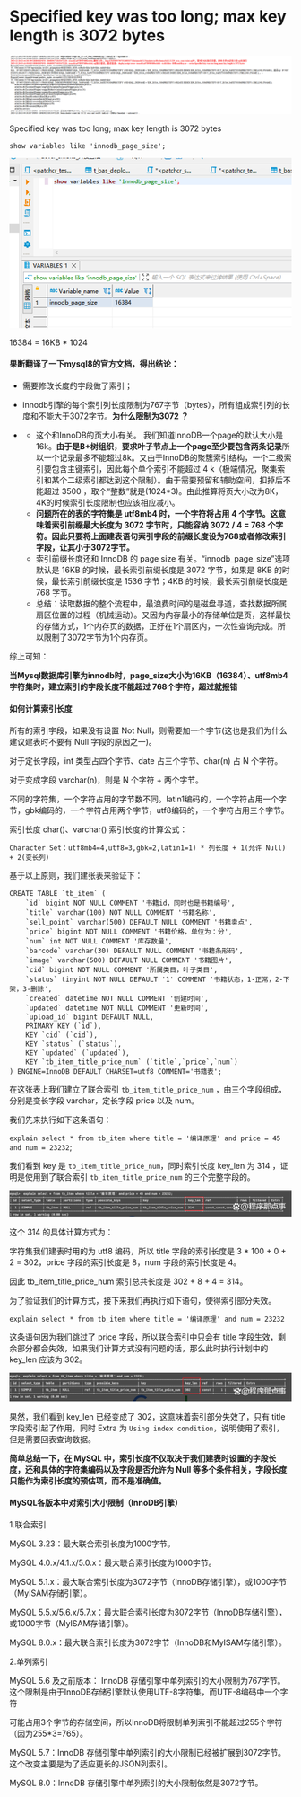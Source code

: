 # Specified key was too long; max key length is 3072 bytes


<!--more-->

![image-20231226145606320.png](./images/image-20231226145606320.png)

Specified key was too long; max key length is 3072 bytes

```mysql
show variables like 'innodb_page_size';
```

![image-20231226150434031.png](./images/image-20231226150434031.png)

16384 = 16KB * 1024

#### 果断翻译了一下mysql8的官方文档，得出结论：

- 需要修改长度的字段做了索引；

- innodb引擎的每个索引列长度限制为767字节（bytes），所有组成索引列的长度和不能大于3072字节。**为什么限制为3072 ？**

- - 这个和InnoDB的页大小有关。 我们知道InnoDB一个page的默认大小是16k。**由于是B+树组织，要求叶子节点上一个page至少要包含两条记录**所以一个记录最多不能超过8k。又由于InnoDB的聚簇索引结构，一个二级索引要包含主键索引，因此每个单个索引不能超过 4 k（极端情况，聚集索引和某个二级索引都达到这个限制）。由于需要预留和辅助空间，扣掉后不能超过 3500 ，取个“整数”就是(1024*3)。由此推算将页大小改为8K，4K的时候索引长度限制也应该相应减小。
  - **问题所在的表的字符集是 utf8mb4 时，一个字符将占用 4 个字节。这意味着索引前缀最大长度为 3072 字节时，只能容纳 3072 / 4 = 768 个字符。因此只要将上面建表语句索引字段的前缀长度设为768或者修改索引字段，让其小于3072字节。**
  - 索引前缀长度还和 InnoDB 的 page size 有关。“innodb_page_size”选项默认是 16KB 的时候，最长索引前缀长度是 3072 字节，如果是 8KB 的时候，最长索引前缀长度是 1536 字节；4KB 的时候，最长索引前缀长度是 768 字节。
  - 总结：读取数据的整个流程中，最浪费时间的是磁盘寻道，查找数据所属扇区位置的过程（机械运动）。又因为内存最小的存储单位是页，这样最快的存储方式，1个内存页的数据，正好在1个扇区内，一次性查询完成。所以限制了3072字节为1个内存页。

综上可知：

**当Mysql数据库引擎为innodb时，page_size大小为16KB（16384）、utf8mb4字符集时，建立索引的字段长度不能超过 768个字符，超过就报错**



#### 如何计算索引长度

所有的索引字段，如果没有设置 Not Null，则需要加一个字节(这也是我们为什么建议建表时不要有 Null 字段的原因之一)。

对于定长字段，int 类型占四个字节、date 占三个字节、char(n) 占 N 个字符。

对于变成字段 varchar(n)，则是 N 个字符 + 两个字节。

不同的字符集，一个字符占用的字节数不同。latin1编码的，一个字符占用一个字节，gbk编码的，一个字符占用两个字节，utf8编码的，一个字符占用三个字节。

索引长度 char()、varchar() 索引长度的计算公式：

```
Character Set：utf8mb4=4,utf8=3,gbk=2,latin1=1) * 列长度 + 1(允许 Null) + 2(变长列)
```

基于以上原则，我们建张表来验证下：

```mysql
CREATE TABLE `tb_item` (  
    `id` bigint NOT NULL COMMENT '书籍id，同时也是书籍编号',  
    `title` varchar(100) NOT NULL COMMENT '书籍名称',  
    `sell_point` varchar(500) DEFAULT NULL COMMENT '书籍卖点',  
    `price` bigint NOT NULL COMMENT '书籍价格，单位为：分',  
    `num` int NOT NULL COMMENT '库存数量',  
    `barcode` varchar(30) DEFAULT NULL COMMENT '书籍条形码',  
    `image` varchar(500) DEFAULT NULL COMMENT '书籍图片',  
    `cid` bigint NOT NULL COMMENT '所属类目，叶子类目',  
    `status` tinyint NOT NULL DEFAULT '1' COMMENT '书籍状态，1-正常，2-下架，3-删除',  
    `created` datetime NOT NULL COMMENT '创建时间',  
    `updated` datetime NOT NULL COMMENT '更新时间',  
    `upload_id` bigint DEFAULT NULL,  
    PRIMARY KEY (`id`),  
    KEY `cid` (`cid`),  
    KEY `status` (`status`),  
    KEY `updated` (`updated`),  
    KEY `tb_item_title_price_num` (`title`,`price`,`num`)
) ENGINE=InnoDB DEFAULT CHARSET=utf8 COMMENT='书籍表';
```

在这张表上我们建立了联合索引 `tb_item_title_price_num` ，由三个字段组成，分别是变长字段 varchar，定长字段 price 以及 num。

我们先来执行如下这条语句：

`explain select * from tb_item where title = '编译原理' and price = 45 and num = 23232`;

我们看到 key 是 `tb_item_title_price_num`，同时索引长度 key_len 为 314 ，证明是使用到了联合索引 `tb_item_title_price_num` 的三个完整字段的。

![d000baa1cd11728bfc3b1f8d529008c4c2fd2c86.png](./images/d000baa1cd11728bfc3b1f8d529008c4c2fd2c86.png)

这个 314 的具体计算方式为：

字符集我们建表时用的为 utf8 编码，所以 title 字段的索引长度是 3 * 100 + 0 + 2 = 302，price 字段的索引长度是 8，num 字段的索引长度是 4。

因此 tb_item_title_price_num 索引总共长度是 302 + 8 + 4 = 314。

为了验证我们的计算方式，接下来我们再执行如下语句，使得索引部分失效。

```
explain select * from tb_item where title = '编译原理' and num = 23232
```

这条语句因为我们跳过了 price 字段，所以联合索引中只会有 title 字段生效，剩余部分都会失效，如果我们计算方式没有问题的话，那么此时执行计划中的 key_len 应该为 302。

![c9fcc3cec3fdfc03754156704e534c9ea5c226b0.png](./images/c9fcc3cec3fdfc03754156704e534c9ea5c226b0.png)

果然，我们看到 key_len 已经变成了 302，这意味着索引部分失效了，只有 title 字段索引起了作用，同时 Extra 为 `Using index condition`，说明使用了索引，但是需要回表查询数据。

**简单总结一下，在 MySQL 中，索引长度不仅取决于我们建表时设置的字段长度，还和具体的字符集编码以及字段是否允许为 Null 等多个条件相关，字段长度只能作为索引长度的预估项，而不是准确值。**

#### MySQL各版本中对索引大小限制（InnoDB引擎）

1.联合索引

MySQL 3.23：最大联合索引长度为1000字节。

MySQL 4.0.x/4.1.x/5.0.x：最大联合索引长度为1000字节。

MySQL 5.1.x：最大联合索引长度为3072字节（InnoDB存储引擎），或1000字节（MyISAM存储引擎）。

MySQL 5.5.x/5.6.x/5.7.x：最大联合索引长度为3072字节（InnoDB存储引擎），或1000字节（MyISAM存储引擎）。

MySQL 8.0.x：最大联合索引长度为3072字节（InnoDB和MyISAM存储引擎）。

2.单列索引

MySQL 5.6 及之前版本： InnoDB 存储引擎中单列索引的大小限制为767字节。这个限制是由于InnoDB存储引擎默认使用UTF-8字符集，而UTF-8编码中一个字符

可能占用3个字节的存储空间，所以InnoDB将限制单列索引不能超过255个字符（因为255*3=765）。

MySQL 5.7：InnoDB 存储引擎中单列索引的大小限制已经被扩展到3072字节。这个改变主要是为了适应更长的JSON列索引。

MySQL 8.0：InnoDB 存储引擎中单列索引的大小限制依然是3072字节。

